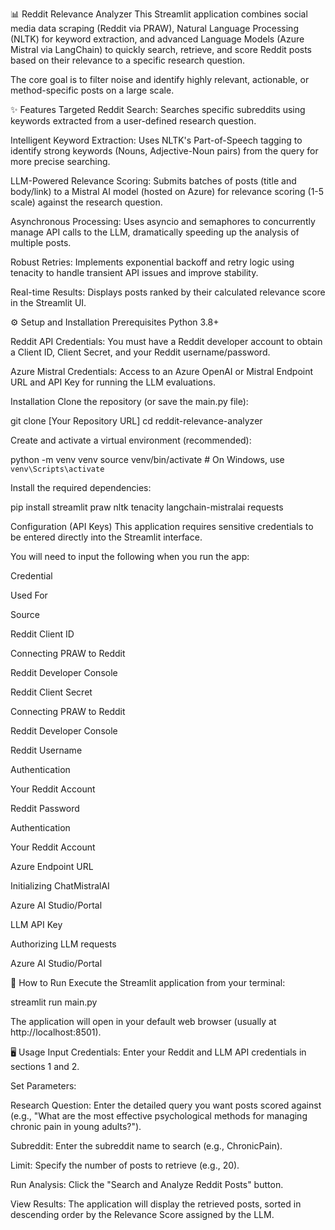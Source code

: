 📊 Reddit Relevance Analyzer
This Streamlit application combines social media data scraping (Reddit via PRAW), Natural Language Processing (NLTK) for keyword extraction, and advanced Language Models (Azure Mistral via LangChain) to quickly search, retrieve, and score Reddit posts based on their relevance to a specific research question.

The core goal is to filter noise and identify highly relevant, actionable, or method-specific posts on a large scale.

✨ Features
Targeted Reddit Search: Searches specific subreddits using keywords extracted from a user-defined research question.

Intelligent Keyword Extraction: Uses NLTK's Part-of-Speech tagging to identify strong keywords (Nouns, Adjective-Noun pairs) from the query for more precise searching.

LLM-Powered Relevance Scoring: Submits batches of posts (title and body/link) to a Mistral AI model (hosted on Azure) for relevance scoring (1-5 scale) against the research question.

Asynchronous Processing: Uses asyncio and semaphores to concurrently manage API calls to the LLM, dramatically speeding up the analysis of multiple posts.

Robust Retries: Implements exponential backoff and retry logic using tenacity to handle transient API issues and improve stability.

Real-time Results: Displays posts ranked by their calculated relevance score in the Streamlit UI.

⚙️ Setup and Installation
Prerequisites
Python 3.8+

Reddit API Credentials: You must have a Reddit developer account to obtain a Client ID, Client Secret, and your Reddit username/password.

Azure Mistral Credentials: Access to an Azure OpenAI or Mistral Endpoint URL and API Key for running the LLM evaluations.

Installation
Clone the repository (or save the main.py file):

git clone [Your Repository URL]
cd reddit-relevance-analyzer

Create and activate a virtual environment (recommended):

python -m venv venv
source venv/bin/activate  # On Windows, use `venv\Scripts\activate`

Install the required dependencies:

pip install streamlit praw nltk tenacity langchain-mistralai requests

Configuration (API Keys)
This application requires sensitive credentials to be entered directly into the Streamlit interface.

You will need to input the following when you run the app:

Credential

Used For

Source

Reddit Client ID

Connecting PRAW to Reddit

Reddit Developer Console

Reddit Client Secret

Connecting PRAW to Reddit

Reddit Developer Console

Reddit Username

Authentication

Your Reddit Account

Reddit Password

Authentication

Your Reddit Account

Azure Endpoint URL

Initializing ChatMistralAI

Azure AI Studio/Portal

LLM API Key

Authorizing LLM requests

Azure AI Studio/Portal

🚀 How to Run
Execute the Streamlit application from your terminal:

streamlit run main.py

The application will open in your default web browser (usually at http://localhost:8501).

🖥️ Usage
Input Credentials: Enter your Reddit and LLM API credentials in sections 1 and 2.

Set Parameters:

Research Question: Enter the detailed query you want posts scored against (e.g., "What are the most effective psychological methods for managing chronic pain in young adults?").

Subreddit: Enter the subreddit name to search (e.g., ChronicPain).

Limit: Specify the number of posts to retrieve (e.g., 20).

Run Analysis: Click the "Search and Analyze Reddit Posts" button.

View Results: The application will display the retrieved posts, sorted in descending order by the Relevance Score assigned by the LLM.
